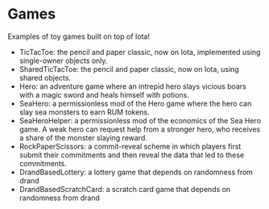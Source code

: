 # Games

Examples of toy games built on top of Iota!

- TicTacToe: the pencil and paper classic, now on Iota, implemented using single-owner objects only.
- SharedTicTacToe: the pencil and paper classic, now on Iota, using shared objects.
- Hero: an adventure game where an intrepid hero slays vicious boars with a magic sword and heals himself with potions.
- SeaHero: a permissionless mod of the Hero game where the hero can slay sea monsters to earn RUM tokens.
- SeaHeroHelper: a permissionless mod of the economics of the Sea Hero game. A weak hero can request help from a stronger hero, who receives a share of the monster slaying reward.
- RockPaperScissors: a commit-reveal scheme in which players first submit their commitments and then reveal the data that led to these commitments.
- DrandBasedLottery: a lottery game that depends on randomness from drand
- DrandBasedScratchCard: a scratch card game that depends on randomness from drand

